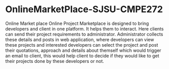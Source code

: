 # OnlineMarketPlace-SJSU-CMPE272
Online Market place
Online Project Marketplace is designed to bring developers and client in one platform. It helps them to interact. 
Here clients can send their project requirements to administrator. Administrator collects these details and posts in web application, 
where developers can view these projects and interested developers can select the project and post their quotations, approach and details 
about themself which would trigger an email to client, this would help client to decide if they would like to get their projects done by 
these developers or not.
